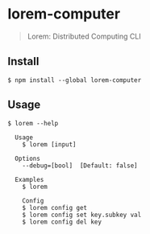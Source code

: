 # lorem-computer

> Lorem: Distributed Computing CLI

## Install

```
$ npm install --global lorem-computer
```

## Usage

```
$ lorem --help

  Usage
    $ lorem [input]

  Options
    --debug=[bool]  [Default: false]

  Examples
    $ lorem

    Config
    $ lorem config get
    $ lorem config set key.subkey val
    $ lorem config del key

```

